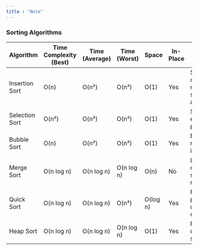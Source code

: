 ```yaml
---
title : "Note"
---
```






### Sorting Algorithms 

| Algorithm        | Time Complexity (Best) | Time (Average) | Time (Worst) | Space | In-Place | Use Case / Notes                       |
|------------------|------------------------|----------------|--------------|-------|----------|----------------------------------------|
| Insertion Sort | O(n)                  | O(n²)          | O(n²)        | O(1)   | Yes   | Small datasets, mostly sorted arrays   |
| Selection Sort | O(n²)                 | O(n²)          | O(n²)        | O(1)  | Yes   | Simple, not efficient in practice      |
| Bubble Sort    | O(n)                  | O(n²)          | O(n²)        | O(1)  | Yes   | Educational, rarely used in real life  |
| Merge Sort     | O(n log n)            | O(n log n)     | O(n log n)   | O(n)  | No    | Large datasets, stable sort needed     |
| Quick Sort     | O(n log n)            | O(n log n)     | O(n²)        | O(log n)| Yes   | Fastest in practice, divide & conquer  |
| Heap Sort      | O(n log n)            | O(n log n)     | O(n log n)   | O(1) | Yes   | Priority queues, not stable            |



